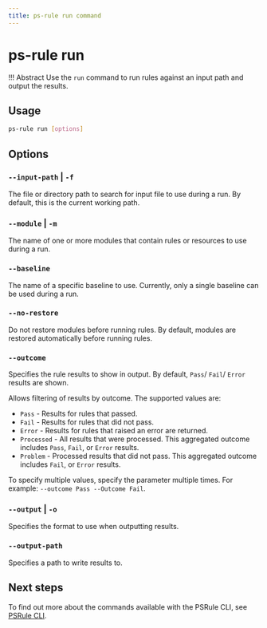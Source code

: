 ```yaml
---
title: ps-rule run command
---
```


# ps-rule run

!!! Abstract
    Use the `run` command to run rules against an input path and output the results.

## Usage

```bash title="PSRule CLI command-line"
ps-rule run [options]
```

## Options

### `--input-path` | `-f`

The file or directory path to search for input file to use during a run.
By default, this is the current working path.

### `--module` | `-m`

The name of one or more modules that contain rules or resources to use during a run.

### `--baseline`

The name of a specific baseline to use.
Currently, only a single baseline can be used during a run.

### `--no-restore`

Do not restore modules before running rules.
By default, modules are restored automatically before running rules.

### `--outcome`

Specifies the rule results to show in output.
By default, `Pass`/ `Fail`/ `Error` results are shown.

Allows filtering of results by outcome.
The supported values are:

- `Pass` - Results for rules that passed.
- `Fail` - Results for rules that did not pass.
- `Error` - Results for rules that raised an error are returned.
- `Processed` - All results that were processed.
  This aggregated outcome includes `Pass`, `Fail`, or `Error` results.
- `Problem` - Processed results that did not pass.
  This aggregated outcome includes `Fail`, or `Error` results.

To specify multiple values, specify the parameter multiple times.
For example: `--outcome Pass --Outcome Fail`.

### `--output` | `-o`

Specifies the format to use when outputting results.

### `--output-path`

Specifies a path to write results to.

## Next steps

To find out more about the commands available with the PSRule CLI, see [PSRule CLI](./index.md).

